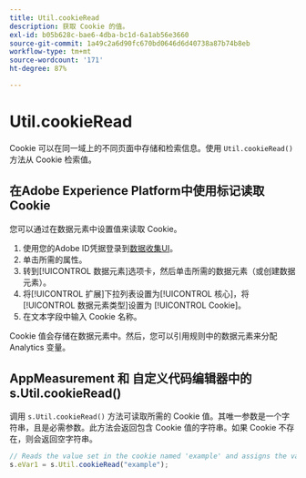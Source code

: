 ```yaml
---
title: Util.cookieRead
description: 获取 Cookie 的值。
exl-id: b05b628c-bae6-4dba-bc1d-6a1ab56e3660
source-git-commit: 1a49c2a6d90fc670bd0646d6d40738a87b74b8eb
workflow-type: tm+mt
source-wordcount: '171'
ht-degree: 87%

---
```


# Util.cookieRead

Cookie 可以在同一域上的不同页面中存储和检索信息。使用 `Util.cookieRead()` 方法从 Cookie 检索值。

## 在Adobe Experience Platform中使用标记读取Cookie

您可以通过在数据元素中设置值来读取 Cookie。

1. 使用您的Adobe ID凭据登录到[数据收集UI](https://experience.adobe.com/data-collection)。
2. 单击所需的属性。
3. 转到[!UICONTROL 数据元素]选项卡，然后单击所需的数据元素（或创建数据元素）。
4. 将[!UICONTROL 扩展]下拉列表设置为[!UICONTROL 核心]，将[!UICONTROL 数据元素类型]设置为 [!UICONTROL Cookie]。
5. 在文本字段中输入 Cookie 名称。

Cookie 值会存储在数据元素中。然后，您可以引用规则中的数据元素来分配 Analytics 变量。

## AppMeasurement 和 自定义代码编辑器中的 s.Util.cookieRead()

调用 `s.Util.cookieRead()` 方法可读取所需的 Cookie 值。其唯一参数是一个字符串，且是必需参数。此方法会返回包含 Cookie 值的字符串。如果 Cookie 不存在，则会返回空字符串。

```js
// Reads the value set in the cookie named 'example' and assigns the value to eVar1
s.eVar1 = s.Util.cookieRead("example");
```
